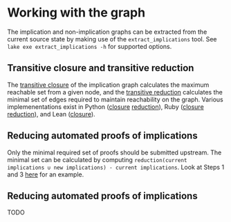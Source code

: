 # Working with the graph

The implication and non-implication graphs can be extracted from the current source state by making use of the `extract_implications` tool. See `lake exe extract_implications -h` for supported options.

## Transitive closure and transitive reduction

The [transitive closure](https://en.wikipedia.org/wiki/Transitive_closure#In_graph_theory) of the implication graph calculates the maximum reachable set from a given node, and the [transitive reduction](https://en.wikipedia.org/wiki/Transitive_reduction) calculates the minimal set of edges required to maintain reachability on the graph. Various implemenentations exist in Python ([closure](/scripts/process_implications.py) [reduction](/equational_theories/Generated/SimpleRewrites/src/find_redundant.py)), Ruby ([closure](/scripts/transitive_closure.rb) [reduction](/scripts/transitive_reduction.rb)), and Lean ([closure](/equational_theories/Closure.lean)).

## Reducing automated proofs of implications

Only the minimal required set of proofs should be submitted upstream. The minimal set can be calculated by computing `reduction(current implications ∪ new implications) - current implications`. Look at Steps 1 and 3 [here](/equational_theories/Generated/EquationSearch/README.md) for an example.

## Reducing automated proofs of implications

TODO
